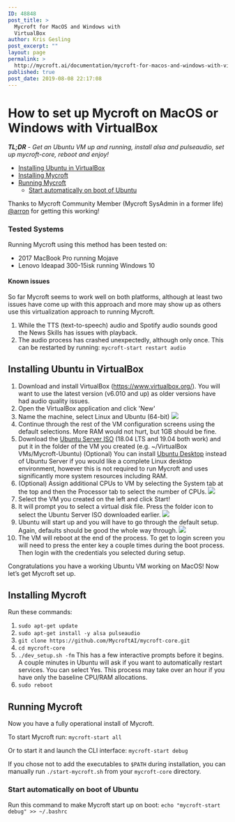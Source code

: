 ```yaml
---
ID: 48848
post_title: >
  Mycroft for MacOS and Windows with
  VirtualBox
author: Kris Gesling
post_excerpt: ""
layout: page
permalink: >
  http://mycroft.ai/documentation/mycroft-for-macos-and-windows-with-virtualbox/
published: true
post_date: 2019-08-08 22:17:08
---
```

# How to set up Mycroft on MacOS or Windows with VirtualBox

_**TL;DR** - Get an Ubuntu VM up and running, install alsa and pulseaudio, set up mycroft-core, reboot and enjoy!_

- [Installing Ubuntu in VirtualBox](#installing-ubuntu-in-virtualbox)
- [Installing Mycroft](#installing-mycroft)
- [Running Mycroft](#running-mycroft)
  + [Start automatically on boot of Ubuntu](#start-automatically-on-boot-of-ubuntu)

Thanks to Mycroft Community Member (Mycroft SysAdmin in a former life) [@arron](https://github.com/aatchison) for getting this working!


### Tested Systems

Running Mycroft using this method has been tested on: 
- 2017 MacBook Pro running Mojave 
- Lenovo Ideapad 300-15isk running Windows 10

#### Known issues
So far Mycroft seems to work well on both platforms, although at least two issues have come up with this approach and more may show up as others use this virtualization approach to running Mycroft. 

1. While the TTS (text-to-speech) audio and Spotify audio sounds good the News Skills has issues with playback. 
2. The audio process has crashed unexpectedly, although only once. This can be restarted by running: `mycroft-start restart audio`

## Installing Ubuntu in VirtualBox

1. Download and install VirtualBox (https://www.virtualbox.org/). You will want to use the latest version (v6.010 and up) as older versions have had audio quality issues.
3. Open the VirtualBox application and click 'New'
4. Name the machine, select Linux and Ubuntu (64-bit)
  ![](https://mycroft.ai/wp-content/uploads/2019/08/VB-Screenshot-1.jpg)
4. Continue through the rest of the VM configuration screens using the default selections. More RAM would not hurt, but 1GB should be fine. 
5. Download the [Ubuntu Server ISO](https://ubuntu.com/download/server) (18.04 LTS and 19.04 both work) and put it in the folder of the VM you created (e.g. ~/VirtualBox VMs/Mycroft-Ubuntu)
(Optional) You can install [Ubuntu Desktop](https://ubuntu.com/download/desktop) instead of Ubuntu Server if you would like a complete Linux desktop environment, however this is not required to run Mycroft and uses significantly more system resources including RAM.
6. (Optional) Assign additional CPUs to VM by selecting the System tab at the top and then the Processor tab to select the number of CPUs.
![](https://mycroft.ai/wp-content/uploads/2019/08/VB-Screenshot-2.jpg)
7. Select the VM you created on the left and click Start!
8. It will prompt you to select a virtual disk file. Press the folder icon to select the Ubuntu Server ISO downloaded earlier.
![](https://mycroft.ai/wp-content/uploads/2019/08/VB-Screenshot-3.jpg)
9. Ubuntu will start up and you will have to go through the default setup. Again, defaults should be good the whole way through. 
![](https://mycroft.ai/wp-content/uploads/2019/08/VB-Screenshot-4.jpg)
10. The VM will reboot at the end of the process. To get to login screen you will need to press the enter key a couple times during the boot process. Then login with the credentials you selected during setup.


Congratulations you have a working Ubuntu VM working on MacOS! Now let’s get Mycroft set up. 


## Installing Mycroft
Run these commands:

1. `sudo apt-get update`
2. `sudo apt-get install -y alsa pulseaudio`
3. `git clone https://github.com/MycroftAI/mycroft-core.git`
4. `cd mycroft-core`
5. `./dev_setup.sh -fm`
This has a few interactive prompts before it begins. A couple minutes in Ubuntu will ask if you want to automatically restart services. You can select Yes. This process may take over an hour if you have only the baseline CPU/RAM allocations.
6. `sudo reboot`

## Running Mycroft
Now you have a fully operational install of Mycroft.

To start Mycroft run:
`mycroft-start all`

Or to start it and launch the CLI interface:
`mycroft-start debug`

If you chose not to add the executables to `$PATH` during installation, you can manually run `./start-mycroft.sh` from your `mycroft-core` directory.

### Start automatically on boot of Ubuntu
Run this command to make Mycroft start up on boot:
`echo "mycroft-start debug" >> ~/.bashrc`